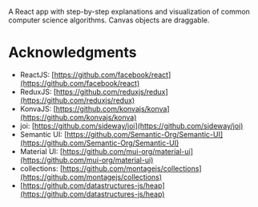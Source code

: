 A React app with step-by-step explanations and visualization of common computer science algorithms. Canvas objects are draggable.


# Acknowledgments

- ReactJS: [https://github.com/facebook/react](https://github.com/facebook/react)
- ReduxJS: [https://github.com/reduxjs/redux](https://github.com/reduxjs/redux)
- KonvaJS: [https://github.com/konvajs/konva](https://github.com/konvajs/konva)
- joi: [https://github.com/sideway/joi](https://github.com/sideway/joi)
- Semantic UI: [https://github.com/Semantic-Org/Semantic-UI](https://github.com/Semantic-Org/Semantic-UI)
- Material UI: [https://github.com/mui-org/material-ui](https://github.com/mui-org/material-ui)
- collections: [https://github.com/montagejs/collections](https://github.com/montagejs/collections)
- [https://github.com/datastructures-js/heap](https://github.com/datastructures-js/heap)
